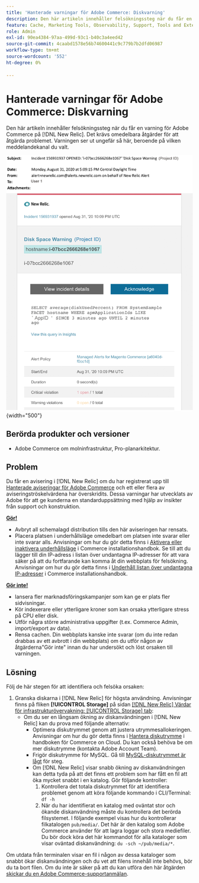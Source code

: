 ```yaml
---
title: 'Hanterade varningar för Adobe Commerce: Diskvarning'
description: Den här artikeln innehåller felsökningssteg när du får en varning för Adobe Commerce i  [!DNL New Relic]. Det krävs omedelbara åtgärder för att åtgärda problemet.
feature: Cache, Marketing Tools, Observability, Support, Tools and External Services
role: Admin
exl-id: 90ea4384-97aa-499d-93c1-b40c3a4eed42
source-git-commit: 4caabd1578e56b74600441c9c779b7b2dfd06987
workflow-type: tm+mt
source-wordcount: '552'
ht-degree: 0%

---
```


# Hanterade varningar för Adobe Commerce: Diskvarning

Den här artikeln innehåller felsökningssteg när du får en varning för Adobe Commerce på [!DNL New Relic]. Det krävs omedelbara åtgärder för att åtgärda problemet. Varningen ser ut ungefär så här, beroende på vilken meddelandekanal du valt.

![Varningsmeddelande om diskutrymme som visar att tröskelvärdet för lagringsanvändning har överskridits](../../assets/managed-alerts/disk-warning-magento-managed.png){width="500"}

## Berörda produkter och versioner

* Adobe Commerce om molninfrastruktur, Pro-planarkitektur.

## Problem

Du får en avisering i [!DNL New Relic] om du har registrerat upp till [Hanterade aviseringar för Adobe Commerce](managed-alerts-for-magento-commerce.md) och ett eller flera av aviseringströskelvärdena har överskridits. Dessa varningar har utvecklats av Adobe för att ge kunderna en standarduppsättning med hjälp av insikter från support och konstruktion.

<u> **Gör!** </u>

* Avbryt all schemalagd distribution tills den här aviseringen har rensats.
* Placera platsen i underhållsläge omedelbart om platsen inte svarar eller inte svarar alls. Anvisningar om hur du gör detta finns i [Aktivera eller inaktivera underhållsläge](https://experienceleague.adobe.com/sv/docs/commerce-operations/installation-guide/tutorials/maintenance-mode) i Commerce installationshandbok. Se till att du lägger till din IP-adress i listan över undantagna IP-adresser för att vara säker på att du fortfarande kan komma åt din webbplats för felsökning. Anvisningar om hur du gör detta finns i [Underhåll listan över undantagna IP-adresser](https://experienceleague.adobe.com/sv/docs/commerce-operations/installation-guide/tutorials/maintenance-mode#maintain-the-list-of-exempt-ip-addresses) i Commerce installationshandbok.

<u> **Gör inte!** </u>

* lansera fler marknadsföringskampanjer som kan ge er plats fler sidvisningar.
* Kör indexerare eller ytterligare kroner som kan orsaka ytterligare stress på CPU eller disk.
* Utför några större administrativa uppgifter (t.ex. Commerce Admin, import/export av data).
* Rensa cachen. Din webbplats kanske inte svarar (om du inte redan drabbas av ett avbrott i din webbplats) om du utför någon av åtgärderna&quot;Gör inte&quot; innan du har undersökt och löst orsaken till varningen.

## Lösning

Följ de här stegen för att identifiera och felsöka orsaken:

1. Granska diskarna i [!DNL New Relic] för högsta användning. Anvisningar finns på fliken **[!UICONTROL Storage]** på sidan [[!DNL New Relic] Värdar för infrastrukturövervakning: [!UICONTROL Storage] tab](https://docs.newrelic.com/docs/infrastructure/infrastructure-data/infrastructure-ui-pages/infra-hosts-ui-page/#storage):
   * Om du ser en långsam ökning av diskanvändningen i [!DNL New Relic] kan du prova med följande alternativ:
      * Optimera diskutrymmet genom att justera utrymmesallokeringen. Anvisningar om hur du gör detta finns i [Hantera diskutrymme](https://experienceleague.adobe.com/sv/docs/commerce-on-cloud/user-guide/develop/storage/manage-disk-space) i handboken för Commerce on Cloud. Du kan också behöva be om mer diskutrymme (kontakta Adobe Account Team).
      * Frigör diskutrymme för MySQL. Gå till [MySQL-diskutrymmet är lågt](https://experienceleague.adobe.com/sv/docs/commerce-knowledge-base/kb/troubleshooting/database/mysql-disk-space-is-low-on-magento-commerce-cloud) för steg.
      * Om [!DNL New Relic] visar snabb ökning av diskanvändningen kan detta tyda på att det finns ett problem som har fått en fil att öka mycket snabbt i en katalog. Gör följande kontroller:
         1. Kontrollera det totala diskutrymmet för att identifiera problemet genom att köra följande kommando i CLI/Terminal: `df -h`
         1. När du har identifierat en katalog med oväntat stor och ökande diskanvändning måste du kontrollera det berörda filsystemet. I följande exempel visas hur du kontrollerar filkatalogen `pub/media/`. Det här är den katalog som Adobe Commerce använder för att lagra loggar och stora mediefiler. Du bör dock köra det här kommandot för alla kataloger som visar oväntad diskanvändning: `du -sch ~/pub/media/*`.

Om utdata från terminalen visar en fil i någon av dessa kataloger som snabbt ökar diskanvändningen och du vet att filens innehåll inte behövs, bör du ta bort filen. Om du inte är säker på att du kan utföra den här åtgärden [skickar du en Adobe Commerce-supportanmälan](https://experienceleague.adobe.com/sv/docs/commerce-knowledge-base/kb/help-center-guide/magento-help-center-user-guide#support-case).

